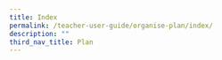 ```yaml
---
title: Index
permalink: /teacher-user-guide/organise-plan/index/
description: ""
third_nav_title: Plan
---
```

